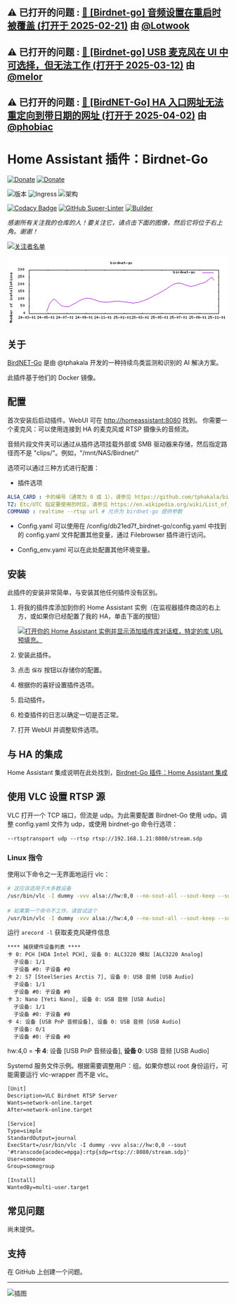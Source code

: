 ## &#9888; 已打开的问题 : [🐛 [Birdnet-go] 音频设置在重启时被覆盖 (打开于 2025-02-21)](https://github.com/alexbelgium/hassio-addons/issues/1781) 由 [@Lotwook](https://github.com/Lotwook)
## &#9888; 已打开的问题 : [🐛 [Birdnet-go] USB 麦克风在 UI 中可选择，但无法工作 (打开于 2025-03-12)](https://github.com/alexbelgium/hassio-addons/issues/1808) 由 [@melor](https://github.com/melor)
## &#9888; 已打开的问题 : [🐛 [BirdNET-Go] HA 入口网址无法重定向到带日期的网址 (打开于 2025-04-02)](https://github.com/alexbelgium/hassio-addons/issues/1830) 由 [@phobiac](https://github.com/phobiac)
# Home Assistant 插件：Birdnet-Go

[![Donate][donation-badge]](https://www.buymeacoffee.com/alexbelgium)
[![Donate][paypal-badge]](https://www.paypal.com/donate/?hosted_button_id=DZFULJZTP3UQA)

![版本](https://img.shields.io/badge/dynamic/json?label=Version&query=%24.version&url=https%3A%2F%2Fraw.githubusercontent.com%2Falexbelgium%2Fhassio-addons%2Fmaster%2Fbirdnet-go%2Fconfig.json)
![Ingress](https://img.shields.io/badge/dynamic/json?label=Ingress&query=%24.ingress&url=https%3A%2F%2Fraw.githubusercontent.com%2Falexbelgium%2Fhassio-addons%2Fmaster%2Fbirdnet-go%2Fconfig.json)
![架构](https://img.shields.io/badge/dynamic/json?color=success&label=Arch&query=%24.arch&url=https%3A%2F%2Fraw.githubusercontent.com%2Falexbelgium%2Fhassio-addons%2Fmaster%2Fbirdnet-go%2Fconfig.json)

[![Codacy Badge](https://app.codacy.com/project/badge/Grade/9c6cf10bdbba45ecb202d7f579b5be0e)](https://www.codacy.com/gh/alexbelgium/hassio-addons/dashboard?utm_source=github.com&utm_medium=referral&utm_content=alexbelgium/hassio-addons&utm_campaign=Badge_Grade)
[![GitHub Super-Linter](https://img.shields.io/github/actions/workflow/status/alexbelgium/hassio-addons/weekly-supelinter.yaml?label=Lint%20code%20base)](https://github.com/alexbelgium/hassio-addons/actions/workflows/weekly-supelinter.yaml)
[![Builder](https://img.shields.io/github/actions/workflow/status/alexbelgium/hassio-addons/onpush_builder.yaml?label=Builder)](https://github.com/alexbelgium/hassio-addons/actions/workflows/onpush_builder.yaml)

[donation-badge]: https://img.shields.io/badge/Buy%20me%20a%20coffee%20(no%20paypal)-%23d32f2f?logo=buy-me-a-coffee&style=flat&logoColor=white
[paypal-badge]: https://img.shields.io/badge/Buy%20me%20a%20coffee%20with%20Paypal-0070BA?logo=paypal&style=flat&logoColor=white

_感谢所有关注我的仓库的人！要关注它，请点击下面的图像，然后它将位于右上角。谢谢！_

[![关注者名单](https://reporoster.com/stars/alexbelgium/hassio-addons)](https://github.com/alexbelgium/hassio-addons/stargazers)


![下载演变](https://raw.githubusercontent.com/alexbelgium/hassio-addons/master/birdnet-go/stats.png)

## 关于

[BirdNET-Go](https://github.com/tphakala/birdnet-go/tree/main) 是由 @tphakala 开发的一种持续鸟类监测和识别的 AI 解决方案。

此插件基于他们的 Docker 镜像。

## 配置

首次安装后启动插件。WebUI 可在 <http://homeassistant:8080> 找到。
你需要一个麦克风：可以使用连接到 HA 的麦克风或 RTSP 摄像头的音频流。

音频片段文件夹可以通过从插件选项挂载外部或 SMB 驱动器来存储，然后指定路径而不是 "clips/"。例如，"/mnt/NAS/Birdnet/"

选项可以通过三种方式进行配置：

- 插件选项

```yaml
ALSA_CARD : 卡的编号（通常为 0 或 1），请参见 https://github.com/tphakala/birdnet-go/blob/main/doc/installation.md#deciding-alsa_card-value
TZ: Etc/UTC 指定要使用的时区，请参见 https://en.wikipedia.org/wiki/List_of_tz_database_time_zones#List
COMMAND : realtime --rtsp url # 允许为 birdnet-go 提供参数
```

- Config.yaml
可以使用在 /config/db21ed7f_birdnet-go/config.yaml 中找到的 config.yaml 文件配置其他变量，通过 Filebrowser 插件进行访问。

- Config_env.yaml
可以在此处配置其他环境变量。

## 安装

此插件的安装非常简单，与安装其他任何插件没有区别。

1. 将我的插件库添加到你的 Home Assistant 实例（在监视器插件商店的右上方，或如果你已经配置了我的 HA，单击下面的按钮）

   [![打开你的 Home Assistant 实例并显示添加插件库对话框，特定的库 URL 预填充。](https://my.home-assistant.io/badges/supervisor_add_addon_repository.svg)](https://my.home-assistant.io/redirect/supervisor_add_addon_repository/?repository_url=https%3A%2F%2Fgithub.com%2Falexbelgium%2Fhassio-addons)
2. 安装此插件。
3. 点击 `保存` 按钮以存储你的配置。
4. 根据你的喜好设置插件选项。
5. 启动插件。
6. 检查插件的日志以确定一切是否正常。
7. 打开 WebUI 并调整软件选项。

## 与 HA 的集成

Home Assistant 集成说明在此处找到，[Birdnet-Go 插件：Home Assistant 集成](./HAINTEGRATION.md)

## 使用 VLC 设置 RTSP 源

VLC 打开一个 TCP 端口，但流是 udp。为此需要配置 Birdnet-Go 使用 udp。调整 config.yaml 文件为 udp，或使用 birdnet-go 命令行选项：

`--rtsptransport udp --rtsp rtsp://192.168.1.21:8080/stream.sdp`

### Linux 指令

使用以下命令之一无界面地运行 vlc：

```bash
# 这应该适用于大多数设备
/usr/bin/vlc -I dummy -vvv alsa://hw:0,0 --no-sout-all --sout-keep --sout '#transcode{acodec=mpga}:rtp{sdp=rtsp://:8080/stream.sdp}'

# 如果第一个命令不工作，请尝试这个
/usr/bin/vlc -I dummy -vvv alsa://hw:4,0 --no-sout-all --sout-keep --sout '#rtp{sdp=rtsp://:8080/stream.sdp}'
```

运行 `arecord -l` 获取麦克风硬件信息

```text
**** 捕获硬件设备列表 ****
卡 0: PCH [HDA Intel PCH], 设备 0: ALC3220 模拟 [ALC3220 Analog]
  子设备: 1/1
  子设备 #0: 子设备 #0
卡 2: S7 [SteelSeries Arctis 7], 设备 0: USB 音频 [USB Audio]
  子设备: 1/1
  子设备 #0: 子设备 #0
卡 3: Nano [Yeti Nano], 设备 0: USB 音频 [USB Audio]
  子设备: 1/1
  子设备 #0: 子设备 #0
卡 4: 设备 [USB PnP 音频设备], 设备 0: USB 音频 [USB Audio]
  子设备: 0/1
  子设备 #0: 子设备 #0
```

hw:4,0 = **卡 4**: 设备 [USB PnP 音频设备], **设备 0**: USB 音频 [USB Audio]

Systemd 服务文件示例。根据需要调整用户：组。如果你想以 root 身份运行，可能需要运行 vlc-wrapper 而不是 vlc。

```text
[Unit]
Description=VLC Birdnet RTSP Server
Wants=network-online.target
After=network-online.target

[Service]
Type=simple
StandardOutput=journal
ExecStart=/usr/bin/vlc -I dummy -vvv alsa://hw:0,0 --sout '#transcode{acodec=mpga}:rtp{sdp=rtsp://:8080/stream.sdp}'
User=someone
Group=somegroup

[Install]
WantedBy=multi-user.target
```

## 常见问题

尚未提供。

## 支持

在 GitHub 上创建一个问题。

---

![插图](https://raw.githubusercontent.com/tphakala/birdnet-go/main/doc/BirdNET-Go-dashboard.webp)